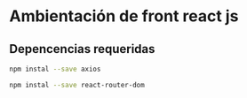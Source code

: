 # Ambientación de front react js

## Depencencias requeridas
```bash
npm instal --save axios
```
```bash
npm instal --save react-router-dom
```